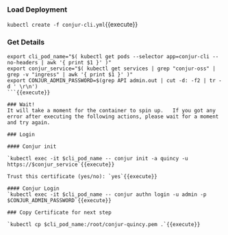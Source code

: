 

### Load Deployment

`kubectl create -f conjur-cli.yml`{{execute}}

### Get Details

```
export cli_pod_name="$( kubectl get pods --selector app=conjur-cli --no-headers | awk '{ print $1 }' )"
export conjur_service="$( kubectl get services | grep "conjur-oss" | grep -v "ingress" | awk '{ print $1 }' )"
export CONJUR_ADMIN_PASSWORD=$(grep API admin.out | cut -d: -f2 | tr -d ' \r\n')
```{{execute}}

### Wait!
It will take a moment for the container to spin up.   If you got any error after executing the following actions, please wait for a moment and try again.

### Login

#### Conjur init

`kubectl exec -it $cli_pod_name -- conjur init -a quincy -u https://$conjur_service`{{execute}}

Trust this certificate (yes/no): `yes`{{execute}}

#### Conjur Login
`kubectl exec -it $cli_pod_name -- conjur authn login -u admin -p $CONJUR_ADMIN_PASSWORD`{{execute}}

### Copy Certificate for next step

`kubectl cp $cli_pod_name:/root/conjur-quincy.pem .`{{execute}}
